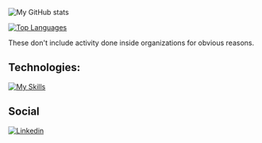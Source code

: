 
![My GitHub stats](https://github-readme-stats-eight-lemon-89.vercel.app/api?username=jandresen99&show_icons=true&hide=stars&theme=transparent&&rank_icon=github&title_color=fff&icon_color=79ff97&text_color=9f9f9f&bg_color=151515)

[![Top Languages](https://github-readme-stats-eight-lemon-89.vercel.app/api/top-langs/?username=jandresen99&layout=compact&title_color=fff&icon_color=79ff97&text_color=9f9f9f&bg_color=151515)](https://github.com/anuraghazra/github-readme-stats)

These don't include activity done inside organizations for obvious reasons.

## Technologies:
[![My Skills](https://skillicons.dev/icons?i=python,go,rust,aws,azure,terraform,docker,kubernetes,mysql)](https://skillicons.dev)

## Social

[![Linkedin](https://img.shields.io/badge/Linkedin-181717.svg?style=flat&logo=linkedin)](https://www.linkedin.com/in/joaquin-andresen-52378711a)